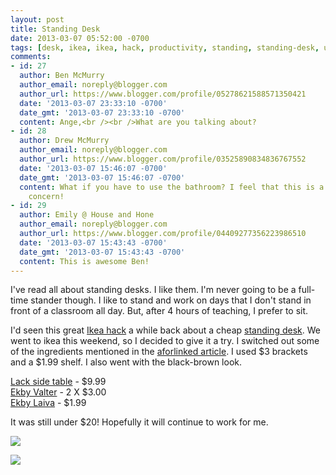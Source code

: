 ```yaml
---
layout: post
title: Standing Desk
date: 2013-03-07 05:52:00 -0700
tags: [desk, ikea, ikea, hack, productivity, standing, standing-desk, uvu, work]
comments:
- id: 27
  author: Ben McMurry
  author_email: noreply@blogger.com
  author_url: https://www.blogger.com/profile/05278621588571350421
  date: '2013-03-07 23:33:10 -0700'
  date_gmt: '2013-03-07 23:33:10 -0700'
  content: Ange,<br /><br />What are you talking about?
- id: 28
  author: Drew McMurry
  author_email: noreply@blogger.com
  author_url: https://www.blogger.com/profile/03525890834836767552
  date: '2013-03-07 15:46:07 -0700'
  date_gmt: '2013-03-07 15:46:07 -0700'
  content: What if you have to use the bathroom? I feel that this is a reasonable
    concern!
- id: 29
  author: Emily @ House and Hone
  author_email: noreply@blogger.com
  author_url: https://www.blogger.com/profile/04409277356223986510
  date: '2013-03-07 15:43:43 -0700'
  date_gmt: '2013-03-07 15:43:43 -0700'
  content: This is awesome Ben!
---
```

I've read all about standing desks. I like them. I'm never going to be a full-time stander though. I like to stand and work on days that I don't stand in front of a classroom all day. But, after 4 hours of teaching, I prefer to sit.
<!--more-->
I'd seen this great [Ikea hack](http://www.ikeahackers.net/) a while back about a cheap [standing desk](http://iamnotaprogrammer.com/Ikea-Standing-desk-for-22-dollars.html). We went to ikea this weekend, so I decided to give it a try. I switched out some of the ingredients mentioned in the [aforlinked article](http://iamnotaprogrammer.com/Ikea-Standing-desk-for-22-dollars.html). I used $3 brackets and a $1.99 shelf. I also went with the black-brown look.

[Lack side table](http://www.ikea.com/us/en/catalog/products/20011413/#/20011408) - $9.99  
[Ekby Valter](http://www.ikea.com/us/en/catalog/products/80167473/#/00167472) - 2 X $3.00  
[Ekby Laiva](http://www.ikea.com/us/en/catalog/products/30178704/) - $1.99

It was still under $20! Hopefully it will continue to work for me.

![](http://benmcmurry.com/wp-content/uploads/2013/03/IMG_1032-1024x842.jpg)

![](http://benmcmurry.com/wp-content/uploads/2013/03/IMG_1035-1024x919.jpg)